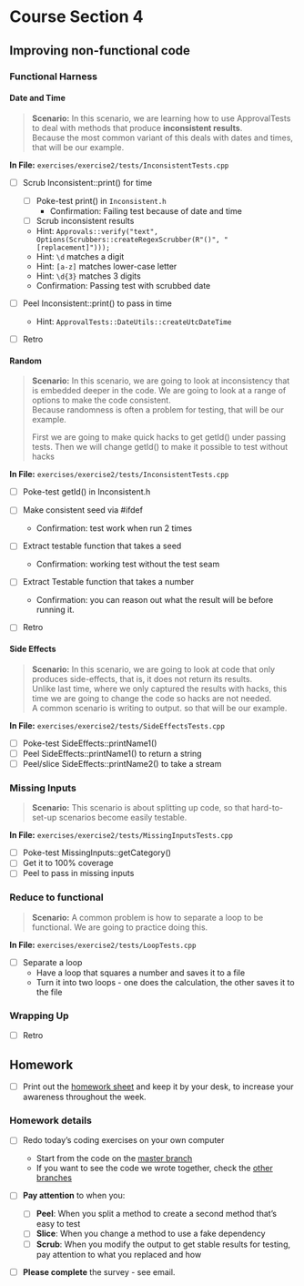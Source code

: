 # Course Section 4

## Improving non-functional code

### Functional Harness

#### Date and Time

> **Scenario:** In this scenario, we are learning how to use ApprovalTests to deal with methods that produce **inconsistent results**.   
> Because the most common variant of this deals with dates and times, that will be our example.

**In File:** `exercises/exercise2/tests/InconsistentTests.cpp`

* [ ] Scrub Inconsistent::print() for time
    * [ ] Poke-test print() in `Inconsistent.h`
        * Confirmation: Failing test because of date and time
    * [ ] Scrub inconsistent results
    * Hint: `Approvals::verify("text", Options(Scrubbers::createRegexScrubber(R"()", "[replacement]")));`
    * Hint: `\d` matches a digit
    * Hint: `[a-z]` matches lower-case letter
    * Hint: `\d{3}` matches 3 digits 
    * Confirmation: Passing test with scrubbed date

* [ ] Peel Inconsistent::print() to pass in time
    * Hint: `ApprovalTests::DateUtils::createUtcDateTime`
* [ ] Retro

#### Random

> **Scenario:** In this scenario, we are going to look at inconsistency that is embedded deeper in the code. We are going to look at a range of options to make the code consistent.  
> Because randomness is often a problem for testing, that will be our example.
>
> First we are going to make quick hacks to get getId() under passing tests. Then we will change getId() to make it possible to test without hacks

**In File:** `exercises/exercise2/tests/InconsistentTests.cpp`

* [ ] Poke-test getId() in Inconsistent.h
  
* [ ] Make consistent seed via #ifdef
    * Confirmation: test work when run 2 times 

* [ ] Extract testable function that takes a seed
    * Confirmation: working test without the test seam
* [ ] Extract Testable function that takes a number
    * Confirmation: you can reason out what the result will be before running it.
* [ ] Retro

#### Side Effects

> **Scenario:** In this scenario, we are going to look at code that only produces side-effects, that is, it does not return its results.  
> Unlike last time, where we only captured the results with hacks, this time we are going to change the code so hacks are not needed.  
> A common scenario is writing to output. so that will be our example. 

**In File:** `exercises/exercise2/tests/SideEffectsTests.cpp`

* [ ] Poke-test SideEffects::printName1()
* [ ] Peel SideEffects::printName1() to return a string
* [ ] Peel/slice SideEffects::printName2() to take a stream

### Missing Inputs

> **Scenario:** This scenario is about splitting up code, so that hard-to-set-up scenarios become easily testable.

**In File:** `exercises/exercise2/tests/MissingInputsTests.cpp`

* [ ] Poke-test MissingInputs::getCategory()
* [ ] Get it to 100% coverage
* [ ] Peel to pass in missing inputs 

### Reduce to functional

> **Scenario:** A common problem is how to separate a loop to be functional. We are going to practice doing this.

**In File:** `exercises/exercise2/tests/LoopTests.cpp`

* [ ] Separate a loop
    * Have a loop that squares a number and saves it to a file
    * Turn it into two loops - one does the calculation, the other saves it to the file

### Wrapping Up

* [ ] Retro

## Homework

* [ ] Print out the [homework sheet](https://github.com/LearnWithLlew/TestingLegacyCodeCourse.slides/raw/master/Homework%20Printouts%20-%20Week%204.pdf) and keep it by your desk, to increase your awareness throughout the week.

### Homework details

* [ ] Redo today’s coding exercises on your own computer
    * Start from the code on the [master branch](https://github.com/LearnWithLlew/TestingLegacyCodeCourse.cpp)
    * If you want to see the code we wrote together, check the [other branches](https://github.com/LearnWithLlew/TestingLegacyCodeCourse.cpp/branches)
* [ ] **Pay attention** to when you:
    * [ ] **Peel**: When you split a method to create a second method that’s easy to test
    * [ ] **Slice**: When you change a method to use a fake dependency
    * [ ] **Scrub**: When you modify the output to get stable results for testing, pay attention to what you replaced and how
* [ ] **Please complete** the survey - see email.

